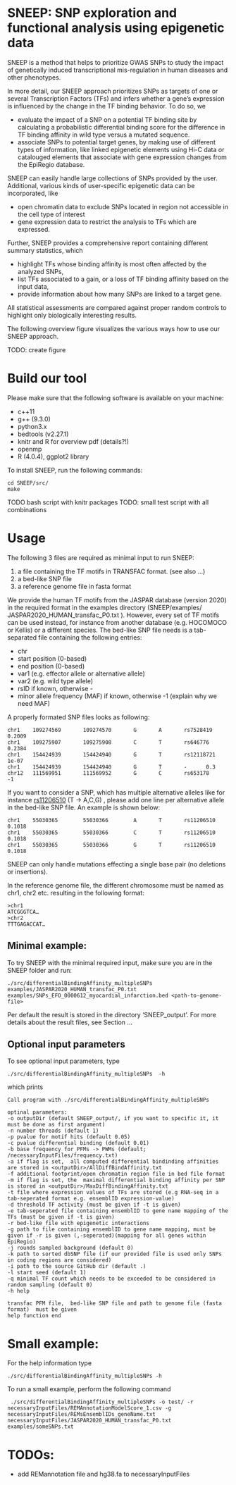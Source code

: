 # SNEEP: SNP exploration and functional analysis using epigenetic data

SNEEP is a method that helps to prioritize GWAS SNPs to study the impact of genetically induced transcriptional mis-regulation in human diseases and other phenotypes.

In more detail, our SNEEP approach prioritizes SNPs as targets of one or several Transcription Factors (TFs) and infers whether a gene’s expression is influenced by the change in the TF binding behavior. To do so, we 
-	evaluate the impact of a SNP on a potential TF binding site by calculating a probabilistic differential binding score for the difference in TF binding affinity in wild type versus a mutated sequence. 
-	associate SNPs to potential target genes, by making use of different types of information, like linked epigenetic elements using Hi-C data or catalouged elements that associate with gene expression changes from the EpiRegio database. 

SNEEP can easily handle large collections of SNPs provided by the user. Additional, various kinds of user-specific epigenetic data can be incorporated, like 
-	open chromatin data to exclude SNPs located in region not accessible in the cell type of interest 
-	gene expression data to restrict the analysis to TFs which are expressed. 

Further, SNEEP provides a comprehensive report containing different summary statistics, which
-	highlight TFs whose binding affinity is most often affected by the analyzed SNPs, 
-	list TFs associated to a gain, or a loss of TF binding affinity based on the input data,
-	provide information about how many SNPs are linked to a target gene.  

All statistical assessments are compared against proper random controls to highlight only biologically interesting results.

The following overview figure visualizes the various ways how to use our SNEEP approach. 

TODO: create figure

# Build our tool

Please make sure that the following software is available on your machine: 

- c++11 
- g++ (9.3.0)
- python3.x
- bedtools (v2.27.1)
- knitr and R for overview pdf (details?!)
- openmp
- R (4.0.4), ggplot2 library

To install SNEEP,  run the following commands: 

```
cd SNEEP/src/
make
```

TODO bash script with knitr packages 
TODO: small test script with all combinations 


# Usage 

The following 3 files are required as minimal input to run SNEEP:

1)	a file containing the TF motifs in TRANSFAC format. (see also …) 
2)	a bed-like SNP file
3)	a reference genome file in fasta format

We provide the human TF motifs from the JASPAR database (version 2020) in the required format in the examples directory (SNEEP/examples/ JASPAR2020_HUMAN_transfac_P0.txt ).  However, every set of TF motifs can be used instead, for instance from another database (e.g. HOCOMOCO or Kellis) or a different species. 
The bed-like SNP file needs is a tab-separated file containing the following entries: 
-	chr
-	start position (0-based)
-	end position (0-based)
-	var1 (e.g. effector allele or alternative allele) 
-	var2 (e.g. wild type allele)
-	rsID if known, otherwise - 
-	minor allele frequency (MAF) if known, otherwise -1 (explain why we need MAF)

A properly formated SNP files looks as following: 

```
chr1    109274569       109274570       G       A       rs7528419       0.2009
chr1    109275907       109275908       C       T       rs646776        0.2384
chr1    154424939       154424940       G       T       rs12118721      1e-07
chr1    154424939       154424940       G       T       -      0.3
chr12   111569951       111569952       G       C       rs653178        -1
```

If you want to consider a SNP, which has multiple alternative alleles like for instance [rs11206510](https://www.ncbi.nlm.nih.gov/snp/rs11206510) (T -> A,C,G) , please add one line per alternative allele in the bed-like SNP file. An example is shown below: 

```
chr1    55030365        55030366        A       T       rs11206510      0.1018
chr1    55030365        55030366        C       T       rs11206510      0.1018
chr1    55030365        55030366        G       T       rs11206510      0.1018
```

SNEEP can only handle mutations effecting a single base pair (no deletions or insertions).

In the reference genome file, the different chromosome must be named as chr1, chr2 etc. resulting in the following format: 

```
>chr1
ATCGGGTCA…
>chr2
TTTGAGACCAT…
```

## Minimal example: 

To try SNEEP with the minimal required input, make sure you are in the SNEEP folder and run: 

```
./src/differentialBindingAffinity_multipleSNPs  examples/JASPAR2020_HUMAN_transfac_P0.txt  examples/SNPs_EFO_0000612_myocardial_infarction.bed <path-to-genome-file> 
```

Per default the result is stored in the directory ‘SNEEP_output’. For more details about the result files, see Section … 

## Optional input parameters

To see optional input parameters, type 

```
./src/differentialBindingAffinity_multipleSNPs  -h
```

which prints

```
Call program with ./src/differentialBindingAffinity_multipleSNPs

optinal parameters:
-o outputDir (default SNEEP_output/, if you want to specific it, it must be done as first argument)
-n number threads (default 1)
-p pvalue for motif hits (default 0.05)
-c pvalue differential binding (default 0.01)
-b base frequency for PFMs -> PWMs (default; /necessaryInputFiles/frequency.txt)
-a if flag is set,  all computed differential bindinding affinities are stored in <outputDir>/AllDiffBindAffinity.txt
-f additional footprint/open chromatin region file in bed file format
-m if flag is set, the  maximal differential binding affinity per SNP is stored in <outputDir>/MaxDiffBindingAffinity.txt
-t file where expression values of TFs are stored (e.g RNA-seq in a tab-seperated format e.g. ensemblID	expression-value)
-d threshold TF activity (must be given if -t is given)
-e tab-seperated file containing ensemblID to gene name mapping of the TFs (must be given if -t is given)
-r bed-like file with epigenetic interactions
-g path to file containing ensemblID to gene name mapping, must be given if -r is given (,-seperated)(mapping for all genes within EpiRegio)
-j rounds sampled background (default 0)
-k path to sorted dbSNP file (if our provided file is used only SNPs in coding regions are considered)
-i path to the source GitHub dir (default .)
-l start seed (default 1)
-q minimal TF count which needs to be exceeded to be considered in random sampling (default 0)
-h help

transfac PFM file,  bed-like SNP file and path to genome file (fasta format)  must be given
help function end

```

# Small example:
For the help information type
```
./src/differentialBindingAffinity_multipleSNPs -h
```

To run a small example, perform the following command
```
 ./src/differentialBindingAffinity_multipleSNPs -o test/ -r necessaryInputFiles/REMAnnotationModelScore_1.csv -g necessaryInputFiles/REMsEnsemblIDs_geneName.txt  necessaryInputFiles/JASPAR2020_HUMAN_transfac_P0.txt  examples/someSNPs.txt 
 ```
# TODOs: 
- add REMannotation file and hg38.fa to necessaryInputFiles
 


